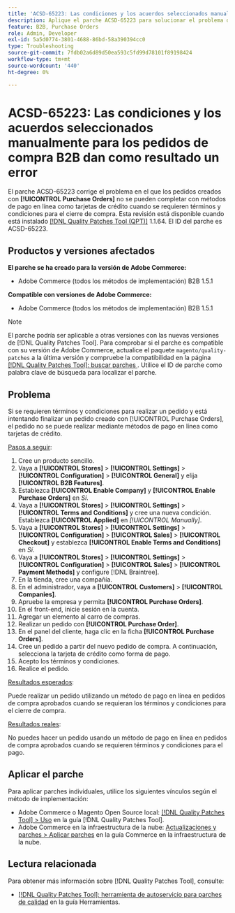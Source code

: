 ```yaml
---
title: 'ACSD-65223: Las condiciones y los acuerdos seleccionados manualmente para los pedidos de compra B2B dan como resultado un error'
description: Aplique el parche ACSD-65223 para solucionar el problema de Adobe Commerce donde los pedidos creados con [!UICONTROL Purchase Orders] no se pueden completar con métodos de pago en línea como tarjetas de crédito cuando se requieren términos y condiciones para el cierre de compra.
feature: B2B, Purchase Orders
role: Admin, Developer
exl-id: 5a5d0774-3801-4688-86bd-58a390394cc0
type: Troubleshooting
source-git-commit: 7fdb02a6d89d50ea593c5fd99d78101f89198424
workflow-type: tm+mt
source-wordcount: '440'
ht-degree: 0%

---
```


# ACSD-65223: Las condiciones y los acuerdos seleccionados manualmente para los pedidos de compra B2B dan como resultado un error

El parche ACSD-65223 corrige el problema en el que los pedidos creados con **[!UICONTROL Purchase Orders]** no se pueden completar con métodos de pago en línea como tarjetas de crédito cuando se requieren términos y condiciones para el cierre de compra. Esta revisión está disponible cuando está instalado [[!DNL Quality Patches Tool (QPT)]](/help/tools/quality-patches-tool/quality-patches-tool-to-self-serve-quality-patches.md) 1.1.64. El ID del parche es ACSD-65223.

## Productos y versiones afectados

**El parche se ha creado para la versión de Adobe Commerce:**

* Adobe Commerce (todos los métodos de implementación) B2B 1.5.1

**Compatible con versiones de Adobe Commerce:**

* Adobe Commerce (todos los métodos de implementación) B2B 1.5.1

>[!NOTE]
>
>El parche podría ser aplicable a otras versiones con las nuevas versiones de [!DNL Quality Patches Tool]. Para comprobar si el parche es compatible con su versión de Adobe Commerce, actualice el paquete `magento/quality-patches` a la última versión y compruebe la compatibilidad en la página [[!DNL Quality Patches Tool]: buscar parches &#x200B;](https://experienceleague.adobe.com/tools/commerce-quality-patches/index.html?lang=es). Utilice el ID de parche como palabra clave de búsqueda para localizar el parche.

## Problema

Si se requieren términos y condiciones para realizar un pedido y está intentando finalizar un pedido creado con [!UICONTROL Purchase Orders], el pedido no se puede realizar mediante métodos de pago en línea como tarjetas de crédito.

<u>Pasos a seguir</u>:

1. Cree un producto sencillo.
1. Vaya a **[!UICONTROL Stores]** > **[!UICONTROL Settings]** > **[!UICONTROL Configuration]** > **[!UICONTROL General]** y elija **[!UICONTROL B2B Features]**.
1. Establezca **[!UICONTROL Enable Company]** y **[!UICONTROL Enable Purchase Orders]** en *Sí*.
1. Vaya a **[!UICONTROL Stores]** > **[!UICONTROL Settings]** > **[!UICONTROL Terms and Conditions]** y cree una nueva condición. Establezca **[!UICONTROL Applied]** en *[!UICONTROL Manually]*.
1. Vaya a **[!UICONTROL Stores]** > **[!UICONTROL Settings]** > **[!UICONTROL Configuration]** > **[!UICONTROL Sales]** > **[!UICONTROL Checkout]** y establezca **[!UICONTROL Enable Terms and Conditions]** en *Sí*.
1. Vaya a **[!UICONTROL Stores]** > **[!UICONTROL Settings]** > **[!UICONTROL Configuration]** > **[!UICONTROL Sales]** > **[!UICONTROL Payment Methods]** y configure [!DNL Braintree].
1. En la tienda, cree una compañía.
1. En el administrador, vaya a **[!UICONTROL Customers]** > **[!UICONTROL Companies]**.
1. Apruebe la empresa y permita **[!UICONTROL Purchase Orders]**.
1. En el front-end, inicie sesión en la cuenta.
1. Agregar un elemento al carro de compras.
1. Realizar un pedido con **[!UICONTROL Purchase Order]**.
1. En el panel del cliente, haga clic en la ficha **[!UICONTROL Purchase Orders]**.
1. Cree un pedido a partir del nuevo pedido de compra. A continuación, selecciona la tarjeta de crédito como forma de pago.
1. Acepto los términos y condiciones.
1. Realice el pedido.

<u>Resultados esperados</u>:

Puede realizar un pedido utilizando un método de pago en línea en pedidos de compra aprobados cuando se requieran los términos y condiciones para el cierre de compra.

<u>Resultados reales</u>:

No puedes hacer un pedido usando un método de pago en línea en pedidos de compra aprobados cuando se requieren términos y condiciones para el pago.

## Aplicar el parche

Para aplicar parches individuales, utilice los siguientes vínculos según el método de implementación:

* Adobe Commerce o Magento Open Source local: [[!DNL Quality Patches Tool] > Uso](/help/tools/quality-patches-tool/usage.md) en la guía [!DNL Quality Patches Tool].
* Adobe Commerce en la infraestructura de la nube: [Actualizaciones y parches > Aplicar parches](https://experienceleague.adobe.com/docs/commerce-cloud-service/user-guide/develop/upgrade/apply-patches.html?lang=es) en la guía Commerce en la infraestructura de la nube.

## Lectura relacionada

Para obtener más información sobre [!DNL Quality Patches Tool], consulte:

* [[!DNL Quality Patches Tool]: herramienta de autoservicio para parches de calidad](/help/tools/quality-patches-tool/quality-patches-tool-to-self-serve-quality-patches.md) en la guía Herramientas.
